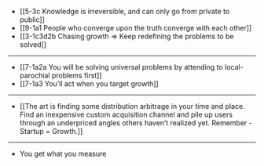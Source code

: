 - [[5-3c Knowledge is irreversible, and can only go from private to public]]
- [[9-1a1 People who converge upon the truth converge with each other]]
- [[3-1c3d2b Chasing growth ⇒ Keep redefining the problems to be solved]]
---
- [[7-1a2a You will be solving universal problems by attending to local-parochial problems first]]
- [[7-1a3 You’ll act when you target growth]]
---
- [[The art is finding some distribution arbitrage in your time and place. Find an inexpensive custom acquisition channel and pile up users through an underpriced angles others haven’t realized yet. Remember - Startup = Growth.]]
---
- You get what you measure
